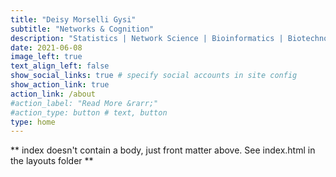 ```yaml
---
title: "Deisy Morselli Gysi"
subtitle: "Networks & Cognition"
description: "Statistics | Network Science | Bioinformatics | Biotechnology"
date: 2021-06-08
image_left: true
text_align_left: false
show_social_links: true # specify social accounts in site config
show_action_link: true
action_link: /about
#action_label: "Read More &rarr;"
#action_type: button # text, button
type: home
---
```


** index doesn't contain a body, just front matter above.
See index.html in the layouts folder **
